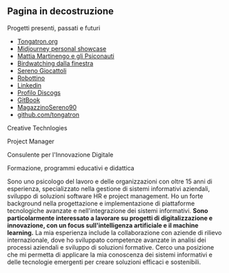  

## Pagina in decostruzione

Progetti presenti, passati e futuri

- [Tongatron.org](https://www.tongatron.org/)
- [Midjourney personal showcase](https://www.tongatron.org/ai-showcase)
- [Mattia Martinengo e gli Psiconauti](https://sites.google.com/view/mm-e-gli-psiconauti/home-page)
- [Birdwatching dalla finestra](https://sites.google.com/view/window-birdwatching-turin/home-page)
- [Sereno Giocattoli](https://www.serenogiocattoli.it/)
- [Robottino](https://github.com/tongatron/robottino)
- [Linkedin](https://www.linkedin.com/in/giovannibindi/)
- [Profilo Discogs](https://www.discogs.com/artist/4340085-Giovanni-Bindi)
- [GitBook](https://tongatron.gitbook.io/tongatron/)
- [MagazzinoSereno90](https://github.com/tongatron/MagazzinoSereno90)
- [github.com/tongatron](https://github.com/tongatron)



Creative Technlogies

Project Manager

Consulente per l'Innovazione Digitale

Formazione, programmi educativi e didattica

Sono uno psicologo del lavoro e delle organizzazioni con oltre 15 anni di esperienza, specializzato nella gestione di sistemi informativi aziendali, sviluppo di soluzioni software HR e project management. Ho un forte background nella progettazione e implementazione di piattaforme tecnologiche avanzate e nell'integrazione dei sistemi informativi. **Sono particolarmente interessato a lavorare su progetti di digitalizzazione e innovazione, con un focus sull'intelligenza artificiale e il machine learning.** La mia esperienza include la collaborazione con aziende di rilievo internazionale, dove ho sviluppato competenze avanzate in analisi dei processi aziendali e sviluppo di soluzioni formative. Cerco una posizione che mi permetta di applicare la mia conoscenza dei sistemi informativi e delle tecnologie emergenti per creare soluzioni efficaci e sostenibili.









